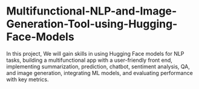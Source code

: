 # Multifunctional-NLP-and-Image-Generation-Tool-using-Hugging-Face-Models
In this project, We will gain skills in using Hugging Face models for NLP tasks, building a multifunctional app with a user-friendly front end, implementing summarization, prediction, chatbot, sentiment analysis, QA, and image generation, integrating ML models, and evaluating performance with key metrics.
